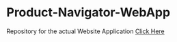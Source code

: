 # Product-Navigator-WebApp
Repository for the actual Website Application
<a href="/Product-Navigator-WebApp/front-end/pages/index/index.html">Click Here</a>
